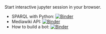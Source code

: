 Start interactive jupyter session in your browser.

* SPARQL with Python: [![Binder](https://mybinder.org/badge_logo.svg)](https://mybinder.org/v2/gh/opendatazurich/wikidata-training/master?filepath=Wikidata%20SPARQL%20Query.ipynb)
* Mediawiki API: [![Binder](https://mybinder.org/badge_logo.svg)](https://mybinder.org/v2/gh/opendatazurich/wikidata-training/master?filepath=Wikidata%20Mediawiki%20API.ipynb)
* How to build a bot: [![Binder](https://mybinder.org/badge_logo.svg)](https://mybinder.org/v2/gh/opendatazurich/wikidata-training/master?filepath=Wikidata%20-%20Create%20a%20new%20bot.ipynb)
